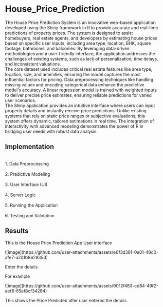 # House_Price_Prediction
The House Price Prediction System is an innovative web-based application developed using the Shiny framework in R to provide accurate and real-time predictions of property prices. The system is designed to assist homebuyers, real estate agents, and developers by estimating house prices based on specific user inputs, including area type, location, BHK, square footage, bathrooms, and balconies. By leveraging data-driven methodologies and a user-friendly interface, the application addresses the challenges of existing systems, such as lack of personalization, time delays, and inconsistent valuations.<br>
The core dataset used includes critical real estate features like area type, location, size, and amenities, ensuring the model captures the most influential factors for pricing. Data preprocessing techniques like handling missing values and encoding categorical data enhance the predictive model's accuracy. A linear regression model is trained with weighted inputs to deliver precise price estimates, ensuring reliable predictions for varied user scenarios.<br>
The Shiny application provides an intuitive interface where users can input property details and instantly receive price predictions. Unlike existing systems that rely on static price ranges or subjective evaluations, this system offers dynamic, tailored estimations in real time. The integration of interactivity with advanced modeling demonstrates the power of R in bridging user needs with robust data analysis.
<H2>Implementation</H2>
<br>1. Data Preprocessing</br>
<br>2. Predictive Modeling</br>
<br>3. User Interface (UI)</br>
<br>4. Server Logic</br>
<br>5. Running the Application</br>
<br>6. Testing and Validation</br>
<H2>Results</H2>
<p>This is the House Price Prediction App User interface</p>
![image](https://github.com/user-attachments/assets/e6f3d391-0a01-40c0-afe7-a201b8628353)
<p>Enter the details</p>
<p>For example</p>
![image](https://github.com/user-attachments/assets/9012f480-cd84-49f2-aef6-65af8cf34284)
<p>This shows the Price Predicted after user entered the details.</p>


